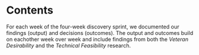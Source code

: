 # Contents
For each week of the four-week discovery sprint, we documented our findings (output) and decisions (outcomes). The output and outcomes build on eachother week over week and include findings from both the *Veteran Desirability* and the *Technical Feasibility* research. 
